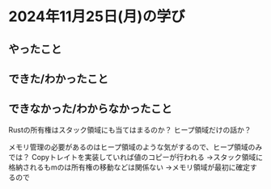 # 2024年11月25日(月)の学び
## やったこと

## できた/わかったこと

## できなかった/わからなかったこと

Rustの所有権はスタック領域にも当てはまるのか？
ヒープ領域だけの話か？

メモリ管理の必要があるのはヒープ領域のような気がするので、ヒープ領域のみでは？
Copyトレイトを実装していれば値のコピーが行われる
→スタック領域に格納されるもmのは所有権の移動などは関係ない
→メモリ領域が最初に確定するので